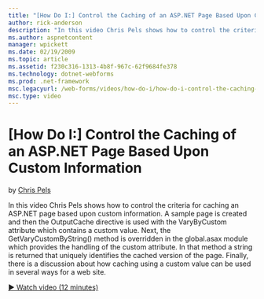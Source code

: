 ```yaml
---
title: "[How Do I:] Control the Caching of an ASP.NET Page Based Upon Custom Information | Microsoft Docs"
author: rick-anderson
description: "In this video Chris Pels shows how to control the criteria for caching an ASP.NET page based upon custom information. A sample page is created and then the O..."
ms.author: aspnetcontent
manager: wpickett
ms.date: 02/19/2009
ms.topic: article
ms.assetid: f230c316-1313-4b8f-967c-62f9684fe378
ms.technology: dotnet-webforms
ms.prod: .net-framework
msc.legacyurl: /web-forms/videos/how-do-i/how-do-i-control-the-caching-of-an-aspnet-page-based-upon-custom-information
msc.type: video
---
```

[How Do I:] Control the Caching of an ASP.NET Page Based Upon Custom Information
====================
by [Chris Pels](https://twitter.com/chrispels)

In this video Chris Pels shows how to control the criteria for caching an ASP.NET page based upon custom information. A sample page is created and then the OutputCache directive is used with the VaryByCustom attribute which contains a custom value. Next, the GetVaryCustomByString() method is overridden in the global.asax module which provides the handling of the custom attribute. In that method a string is returned that uniquely identifies the cached version of the page. Finally, there is a discussion about how caching using a custom value can be used in several ways for a web site.

[&#9654; Watch video (12 minutes)](https://channel9.msdn.com/Blogs/ASP-NET-Site-Videos/how-do-i-control-the-caching-of-an-aspnet-page-based-upon-custom-information)